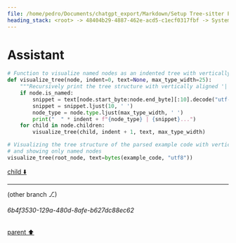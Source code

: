```yaml
---
file: /home/pedro/Documents/chatgpt_export/Markdown/Setup Tree-sitter Python parser.md
heading_stack: <root> -> 48404b29-4887-462e-acd5-c1ecf0317fbf -> System -> 116c69b9-0217-4c43-bedc-42dcbf0f826d -> System -> aaa2b2b9-a972-49a4-8072-387253454bc2 -> User -> 65ebe623-cb59-4071-a891-b0ecac4a7299 -> Assistant -> 3b9d8f44-31ea-4a18-a85c-2144c2c1c659 -> Tool -> 74a3cf29-c1fc-4242-817b-f8e9f83315ef -> Assistant -> 8801ae9a-ded1-475a-a3e9-bd817697ad99 -> Tool -> 133fb8b4-7853-4484-b203-3efbc6ed24b1 -> Assistant -> aaa293e9-a16a-4dcb-bf1e-e1a857731e97 -> User -> 953ccdca-be2f-4765-bdf5-13151dff1986 -> Assistant -> 9f67d0a5-d0f4-44e9-8fa7-40963c60e88f -> Tool -> 4dc004ce-1401-4ffc-871d-bd967d2f63a9 -> Assistant -> 99984851-9314-483f-a2a3-126c895dec19 -> Assistant -> da744ba2-ecd2-4dc0-8655-fa8aaee2bf9b -> Tool -> 15f61e74-54fd-47d9-8008-f0d889bf12b7 -> Assistant -> aaa2d60b-338e-4152-9e50-83b6a20eff30 -> User -> de6b35bd-5bff-4de0-95b8-221d8d435c40 -> Assistant -> 4cdff389-2396-4ab1-be1d-8b1b82078b94 -> Tool -> 4cb279b0-a577-45ef-94ca-c4387df6dbab -> Assistant -> aaa2cde9-4bc5-421a-8b93-1227a5b142ce -> User -> 08eb7667-59b0-4428-bac9-03470a3c43e9 -> Assistant -> da0e3adc-f279-4bb0-8190-f613e2c89c6f -> Tool -> ea4b757d-c12b-4ea8-9576-483fac3d32d7 -> Assistant -> aaa2fadc-e768-42c3-8f1d-1e2175896635 -> User -> 0ca77f9c-ecfc-4df4-be6b-ec2c96eb4460 -> Assistant -> aaa2bf74-6601-4af7-bc2d-ab12017d2dac -> User -> 0eaa25f5-df9f-4760-8870-6c10e86e7b93 -> Assistant -> Base Classes and Data Models -> Builder Pattern -> Idiomatic Use -> Query Serialization -> Support for Complex Queries -> Convenience Functions -> DSL-like Experience -> Trade-offs and Considerations -> Conclusion -> aaa29063-77a1-4d2e-bd50-f6ee519da7f6 -> User -> e05fc06a-8b75-42da-b78a-c76514e42642 -> Assistant -> Basic Building Blocks -> Dataclasses for Basic Blocks -> Builder Pattern -> QueryBuilder Class -> Composing Complex Queries -> Example Usage -> Extending for Advanced Features -> Validating Queries -> Type Safety and Intellisense -> Summary -> aaa293aa-2e35-42a9-975e-2c60025c5c81 -> User -> e39c17cd-eb8c-44f0-921c-f747f586900f -> Assistant -> Hypothetical Usage -> API Design -> Node Construction and Capture -> Field Qualification -> Grouping and Nesting -> Anchors and Wildcards -> Predicates -> Data Structures -> Query Builder Class -> Query Validation and Building -> Summary -> aaa22527-f7af-4d58-9cde-1ff0cf27b18f -> User -> acf2e97a-76ad-4094-9e62-d942f0e2cf8f -> Assistant -> Design Goals -> Hypothetical Simplified Usage -> Simplified API Methods -> Summary -> aaa2563a-66a4-4475-8293-82669e9d763d -> User -> 20e49cad-e7d1-4e3e-bfdd-aff5bb96a9d0 -> Assistant -> Libraries for Inspiration -> Refined Hypothetical Usage with Magic Methods -> Proposed API Changes -> Summary -> aaa26d41-a02f-47e2-a819-7027c91eda12 -> User -> 31472c16-5be9-4094-9f8b-b88d11caf2a4 -> Assistant -> 1. Pandas -> Simple Example -> Advanced Example -> 2. SQLAlchemy -> Simple Example -> Advanced Example -> 3. BeautifulSoup -> Simple Example -> Advanced Example -> 4. PySpark DataFrame -> Simple Example -> Advanced Example -> 5. Dask -> Simple Example -> Advanced Example -> Incorporating into Tree-Sitter Query Builder -> `__getitem__` for Capturing Nodes -> `__getattr__` for Fields -> Lambda for Predicates -> aaa29f65-2f73-4aa5-b946-56f113d7b6fc -> User -> 8b81081e-e961-4a8b-9856-02ade024550d -> Assistant -> Inspirational Libraries -> Potential Patterns & Approaches -> 1. Classic and Straightforward: Method Chaining -> 2. Advanced: Overloaded Operators -> 3. Creative and Novel: Context Managers -> 4. Borrowing from Art: Lambda Functions for Predicates -> 5. Imaginative: DSL-like String Parsing -> Summary -> aaa204e0-5dbf-49bb-be77-a031fb06aef6 -> User -> or: q1 = Q.filter(parent__type="function_def") -> what about nesting? be neat if we could either search only within immediate children, or recursively, or easily define a structure chain. e.g. -> idea with the above is that it only gets the immediate `parameters` field of the function def node, in contrast to: -> which would recurse and get *all* "parameters" node within, so if say there were a closure or multiple ones we'd get it -> another idea for specifying recursion depth is unary operators; e.g. it could be -> 558bb42e-9050-4f0a-a14c-b525458b9df2 -> Assistant -> Query Composition -> Surrogates for Predicates (`Q`, `F`, and friends) -> Attribute Access (`__getitem__`, `__getattr__`) -> Lambda Functions -> Nesting and Recursion -> Some Quick Mock-up Examples: -> Summary -> aaa29393-965f-4ace-8c58-833d1a8f574e -> User -> acc55f9f-f825-4355-b523-29d489024be1 -> Assistant -> f4fea949-ee02-42b1-9244-be6a92caaded -> Tool -> 3cda29e0-ae89-45d7-8c5b-f70dadb62b36 -> Assistant -> aaa27351-0621-4867-beb6-8e4accb1d7bc -> User -> e9c97f00-5898-4b33-8b41-0dfd948b88ca -> Assistant -> 10e10c4e-5615-4ad7-9a1c-b7fe9d1abb8c -> Tool -> c9e58270-2bdf-4b13-8995-7142dbb5ec9d -> Assistant -> 9076544b-350f-4cf1-bfe4-b112e1c4c9e1 -> Tool -> 704383b3-e0cd-49ad-8e8e-9f9c4f7654cf -> Assistant -> Public API methods for objects: -> aaa2ee9c-291c-40b7-abd8-5da19702818f -> User -> 8cbf2766-7ffd-4f0b-a4a7-07eb847057a2 -> Assistant -> 8c150b10-f9d6-46e3-897d-a4781038bcb1 -> Tool -> d0864693-352b-485c-9551-86624987c93c -> Assistant -> aaa2d797-29b0-417a-bf4d-d7eb3c316f10 -> User -> c8da16fb-7ac4-4d4b-be9f-8d82bc9c4931 -> Assistant -> 2a2aee91-6855-43a6-b0ce-de79d7a9e280 -> Tool -> 4aa7199c-f804-4542-af82-402fe80be9bc -> Assistant -> aaa208a1-e0ea-4930-8645-f340fa9cba11 -> User -> ea2e04e9-d384-4629-9cc1-8297f6366786 -> Assistant -> aaa29e21-efd1-4328-9223-e41d4612fc00 -> User -> 775e1aed-454b-4cf1-a708-b3dc00593d7f -> Assistant
---
```

# Assistant

```python
# Function to visualize named nodes as an indented tree with vertically aligned "|" characters
def visualize_tree(node, indent=0, text=None, max_type_width=25):
    """Recursively print the tree structure with vertically aligned '|' characters."""
    if node.is_named:
        snippet = text[node.start_byte:node.end_byte][:10].decode("utf-8").replace("\n", "\\n")
        snippet = snippet.ljust(10, ' ')
        node_type = node.type.ljust(max_type_width, ' ')
        print("  " * indent + f"{node_type} | {snippet}...")
    for child in node.children:
        visualize_tree(child, indent + 1, text, max_type_width)

# Visualizing the tree structure of the parsed example code with vertically aligned '|' characters
# and showing only named nodes
visualize_tree(root_node, text=bytes(example_code, "utf8"))
```

[child ⬇️](#6b4f3530-129a-480d-8afe-b627dc88ec62)

---

(other branch ⎇)
###### 6b4f3530-129a-480d-8afe-b627dc88ec62
[parent ⬆️](#775e1aed-454b-4cf1-a708-b3dc00593d7f)
